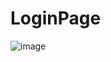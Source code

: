 # LoginPage

![image](https://user-images.githubusercontent.com/52046972/87579005-a77e4900-c6ab-11ea-8ed8-bd35dd71d102.png)
